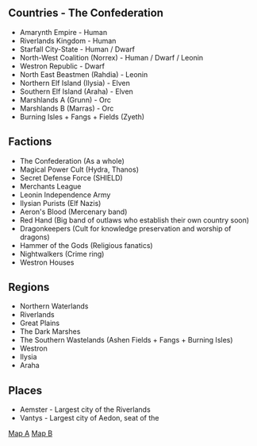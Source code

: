 ## Countries - The Confederation
* Amarynth Empire - Human
* Riverlands Kingdom - Human
* Starfall City-State - Human / Dwarf
* North-West Coalition (Norrex) - Human / Dwarf / Leonin
* Westron Republic - Dwarf
* North East Beastmen (Rahdia) - Leonin
* Northern Elf Island (Ilysia) - Elven
* Southern Elf Island (Araha) - Elven
* Marshlands A (Grunn) - Orc
* Marshlands B (Marras) - Orc
* Burning Isles + Fangs + Fields (Zyeth)

## Factions
* The Confederation (As a whole)
* Magical Power Cult (Hydra, Thanos)
* Secret Defense Force (SHIELD)
* Merchants League
* Leonin Independence Army
* Ilysian Purists (Elf Nazis)
* Aeron's Blood (Mercenary band)
* Red Hand (Big band of outlaws who establish their own country soon)
* Dragonkeepers (Cult for knowledge preservation and worship of dragons)
* Hammer of the Gods (Religious fanatics)
* Nightwalkers (Crime ring)
* Westron Houses

## Regions
* Northern Waterlands
* Riverlands
* Great Plains
* The Dark Marshes
* The Southern Wastelands (Ashen Fields + Fangs + Burning Isles)
* Westron
* Ilysia
* Araha

## Places
* Aemster - Largest city of the Riverlands
* Vantys - Largest city of Aedon, seat of the 

[Map A](https://i.imgur.com/bZC3Nv3.jpg)
[Map B](https://i.imgur.com/enREIBx.png)
